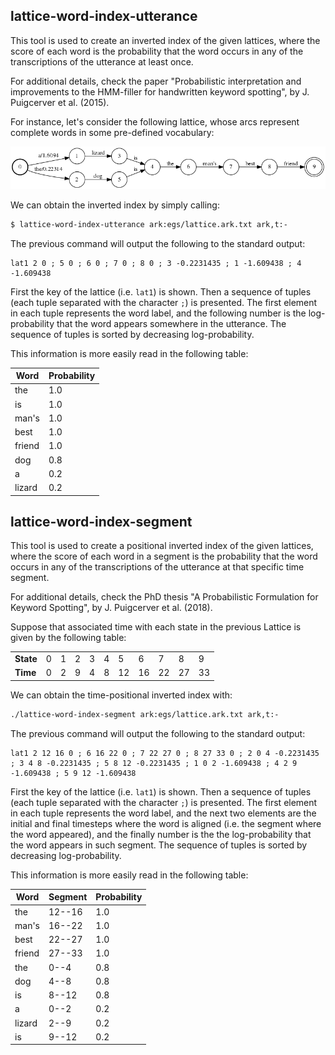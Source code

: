 ## lattice-word-index-utterance

This tool is used to create an inverted index of the given lattices, where the
score of each word is the probability that the word occurs in any of the
transcriptions of the utterance at least once.

For additional details, check the paper "Probabilistic interpretation and
improvements to the HMM-filler for handwritten keyword spotting", by
J. Puigcerver et al. (2015).

For instance, let's consider the following lattice, whose arcs represent
complete words in some pre-defined vocabulary:

![Composition FST](egs/word_lat.png?raw=true)

We can obtain the inverted index by simply calling:

```bash
$ lattice-word-index-utterance ark:egs/lattice.ark.txt ark,t:-
```

The previous command will output the following to the standard output:

```
lat1 2 0 ; 5 0 ; 6 0 ; 7 0 ; 8 0 ; 3 -0.2231435 ; 1 -1.609438 ; 4 -1.609438
```

First the key of the lattice (i.e. `lat1`) is shown. Then a sequence of
tuples (each tuple separated with the character `;`) is presented.
The first element in each tuple represents the word label, and the following
number is the log-probability that the word appears somewhere in the utterance.
The sequence of tuples is sorted by decreasing log-probability.

This information is more easily read in the following table:

| Word   | Probability |
|--------|-------------|
| the    | 1.0         |
| is     | 1.0         |
| man's  | 1.0         |
| best   | 1.0         |
| friend | 1.0         |
| dog    | 0.8         |
| a      | 0.2         |
| lizard | 0.2         |


## lattice-word-index-segment

This tool is used to create a positional inverted index of the given lattices,
where the score of each word in a segment is the probability that the word
occurs in any of the transcriptions of the utterance at that specific time
segment.

For additional details, check the PhD thesis "A Probabilistic Formulation for
Keyword Spotting", by J. Puigcerver et al. (2018).

Suppose that associated time with each state in the previous Lattice is given
by the following table:

|           |     |     |     |     |     |     |     |     |     |     |
|-----------|-----|-----|-----|-----|-----|-----|-----|-----|-----|-----|
| __State__ |  0  |  1  |  2  |  3  |  4  |  5  |  6  |  7  |  8  |  9  |
| __Time__  |  0  |  2  |  9  |  4  |  8  | 12  | 16  | 22  | 27  | 33  |

We can obtain the time-positional inverted index with:

```bash
./lattice-word-index-segment ark:egs/lattice.ark.txt ark,t:-
```

The previous command will output the following to the standard output:

```
lat1 2 12 16 0 ; 6 16 22 0 ; 7 22 27 0 ; 8 27 33 0 ; 2 0 4 -0.2231435 ; 3 4 8 -0.2231435 ; 5 8 12 -0.2231435 ; 1 0 2 -1.609438 ; 4 2 9 -1.609438 ; 5 9 12 -1.609438
```

First the key of the lattice (i.e. `lat1`) is shown. Then a sequence of
tuples (each tuple separated with the character `;`) is presented.
The first element in each tuple represents the word label, and the next two
elements are the initial and final timesteps where the word is aligned
(i.e. the segment where the word appeared), and the finally number is the the
log-probability that the word appears in such segment.
The sequence of tuples is sorted by decreasing log-probability.

This information is more easily read in the following table:

| Word   | Segment | Probability |
|--------|---------|-------------|
| the    | 12--16  | 1.0         |
| man's  | 16--22  | 1.0         |
| best   | 22--27  | 1.0         |
| friend | 27--33  | 1.0         |
| the    | 0--4    | 0.8         |
| dog    | 4--8    | 0.8         |
| is     | 8--12   | 0.8         |
| a      | 0--2    | 0.2         |
| lizard | 2--9    | 0.2         |
| is     | 9--12   | 0.2         |
